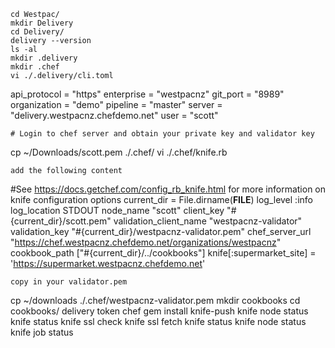 ```
cd Westpac/
mkdir Delivery
cd Delivery/
delivery --version
ls -al
mkdir .delivery
mkdir .chef
vi ./.delivery/cli.toml
```
api_protocol = "https"
enterprise = "westpacnz"
git_port = "8989"
organization = "demo"
pipeline = "master"
server = "delivery.westpacnz.chefdemo.net"
user = "scott"
```
# Login to chef server and obtain your private key and validator key
```
cp ~/Downloads/scott.pem ./.chef/
vi ./.chef/knife.rb
```
add the following content
```
#See https://docs.getchef.com/config_rb_knife.html for more information on knife configuration options
current_dir = File.dirname(__FILE__)
log_level                :info
log_location             STDOUT
node_name                "scott"
client_key               "#{current_dir}/scott.pem"
validation_client_name   "westpacnz-validator"
validation_key           "#{current_dir}/westpacnz-validator.pem"
chef_server_url          "https://chef.westpacnz.chefdemo.net/organizations/westpacnz"
cookbook_path            ["#{current_dir}/../cookbooks"]
knife[:supermarket_site] = 'https://supermarket.westpacnz.chefdemo.net'
```
copy in your validator.pem
```
cp ~/downloads ./.chef/westpacnz-validator.pem
mkdir cookbooks
cd cookbooks/
delivery token
chef gem install knife-push
knife node status
knife status
knife ssl check
knife ssl fetch
knife status
knife node status
knife job status
```
